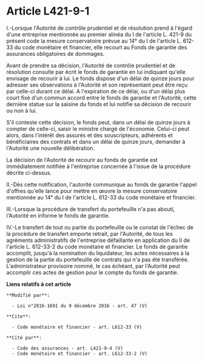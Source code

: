 # Article L421-9-1

I.-Lorsque l'Autorité de contrôle prudentiel et de résolution prend à l'égard d'une entreprise mentionnée au premier alinéa
du I de l'article L. 421-9 du présent code la mesure conservatoire prévue au 14° du I de l'article L. 612-33 du code
monétaire et financier, elle recourt au Fonds de garantie des assurances obligatoires de dommages. 

Avant de prendre sa décision, l'Autorité de contrôle prudentiel et de résolution consulte par écrit le fonds de garantie en
lui indiquant qu'elle envisage de recourir à lui. Le fonds dispose d'un délai de quinze jours pour adresser ses observations
à l'Autorité et son représentant peut être reçu par celle-ci durant ce délai. A l'expiration de ce délai, ou d'un délai plus
court fixé d'un commun accord entre le fonds de garantie et l'Autorité, cette dernière statue sur la saisine du fonds et lui
notifie sa décision de recourir ou non à lui. 

S'il conteste cette décision, le fonds peut, dans un délai de quinze jours à compter de celle-ci, saisir le ministre chargé
de l'économie. Celui-ci peut alors, dans l'intérêt des assurés et des souscripteurs, adhérents et bénéficiaires des contrats
et dans un délai de quinze jours, demander à l'Autorité une nouvelle délibération. 

La décision de l'Autorité de recourir au fonds de garantie est immédiatement notifiée à l'entreprise concernée à l'issue de
la procédure décrite ci-dessus. 

II.-Dès cette notification, l'autorité communique au fonds de garantie l'appel d'offres qu'elle lance pour mettre en œuvre la
mesure conservatoire mentionnée au 14° du I de l'article L. 612-33 du code monétaire et financier. 

III.-Lorsque la procédure de transfert du portefeuille n'a pas abouti, l'Autorité en informe le fonds de garantie. 

IV.-Le transfert de tout ou partie du portefeuille ou le constat de l'échec de la procédure de transfert emporte retrait, par
l'Autorité, de tous les agréments administratifs de l'entreprise défaillante en application du II de l'article L. 612-33-2 du
code monétaire et financier. Le fonds de garantie accomplit, jusqu'à la nomination du liquidateur, les actes nécessaires à la
gestion de la partie du portefeuille de contrats qui n'a pas été transférée. L'administrateur provisoire nommé, le cas
échéant, par l'Autorité peut accomplir ces actes de gestion pour le compte du fonds de garantie.

**Liens relatifs à cet article**

	**Modifié par**:

	  - Loi n°2016-1691 du 9 décembre 2016 - art. 47 (V)

	**Cite**:

	  - Code monétaire et financier - art. L612-33 (V)

	**Cité par**:

	  - Code des assurances - art. L421-9-4 (V)
	  - Code monétaire et financier - art. L612-33-2 (V)
